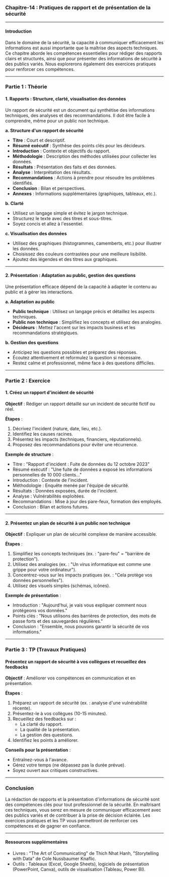 ### Chapitre-14 : Pratiques de rapport et de présentation de la sécurité

---

#### **Introduction**
Dans le domaine de la sécurité, la capacité à communiquer efficacement les informations est aussi importante que la maîtrise des aspects techniques. Ce chapitre aborde les compétences essentielles pour rédiger des rapports clairs et structurés, ainsi que pour présenter des informations de sécurité à des publics variés. Nous explorerons également des exercices pratiques pour renforcer ces compétences.

---

### **Partie 1 : Théorie**

#### **1. Rapports : Structure, clarté, visualisation des données**
Un rapport de sécurité est un document qui synthétise des informations techniques, des analyses et des recommandations. Il doit être facile à comprendre, même pour un public non technique.

**a. Structure d'un rapport de sécurité**
- **Titre** : Court et descriptif.
- **Résumé exécutif** : Synthèse des points clés pour les décideurs.
- **Introduction** : Contexte et objectifs du rapport.
- **Méthodologie** : Description des méthodes utilisées pour collecter les données.
- **Résultats** : Présentation des faits et des données.
- **Analyse** : Interprétation des résultats.
- **Recommandations** : Actions à prendre pour résoudre les problèmes identifiés.
- **Conclusion** : Bilan et perspectives.
- **Annexes** : Informations supplémentaires (graphiques, tableaux, etc.).

**b. Clarté**
- Utilisez un langage simple et évitez le jargon technique.
- Structurez le texte avec des titres et sous-titres.
- Soyez concis et allez à l'essentiel.

**c. Visualisation des données**
- Utilisez des graphiques (histogrammes, camemberts, etc.) pour illustrer les données.
- Choisissez des couleurs contrastées pour une meilleure lisibilité.
- Ajoutez des légendes et des titres aux graphiques.

---

#### **2. Présentation : Adaptation au public, gestion des questions**
Une présentation efficace dépend de la capacité à adapter le contenu au public et à gérer les interactions.

**a. Adaptation au public**
- **Public technique** : Utilisez un langage précis et détaillez les aspects techniques.
- **Public non technique** : Simplifiez les concepts et utilisez des analogies.
- **Décideurs** : Mettez l'accent sur les impacts business et les recommandations stratégiques.

**b. Gestion des questions**
- Anticipez les questions possibles et préparez des réponses.
- Écoutez attentivement et reformulez la question si nécessaire.
- Restez calme et professionnel, même face à des questions difficiles.

---

### **Partie 2 : Exercice**

#### **1. Créez un rapport d'incident de sécurité**
**Objectif** : Rédiger un rapport détaillé sur un incident de sécurité fictif ou réel.

**Étapes** :
1. Décrivez l'incident (nature, date, lieu, etc.).
2. Identifiez les causes racines.
3. Présentez les impacts (techniques, financiers, réputationnels).
4. Proposez des recommandations pour éviter une récurrence.

**Exemple de structure** :
- Titre : "Rapport d'incident : Fuite de données du 12 octobre 2023"
- Résumé exécutif : "Une fuite de données a exposé les informations personnelles de 10 000 clients..."
- Introduction : Contexte de l'incident.
- Méthodologie : Enquête menée par l'équipe de sécurité.
- Résultats : Données exposées, durée de l'incident.
- Analyse : Vulnérabilités exploitées.
- Recommandations : Mise à jour des pare-feux, formation des employés.
- Conclusion : Bilan et actions futures.

---

#### **2. Présentez un plan de sécurité à un public non technique**
**Objectif** : Expliquer un plan de sécurité complexe de manière accessible.

**Étapes** :
1. Simplifiez les concepts techniques (ex. : "pare-feu" = "barrière de protection").
2. Utilisez des analogies (ex. : "Un virus informatique est comme une grippe pour votre ordinateur").
3. Concentrez-vous sur les impacts pratiques (ex. : "Cela protège vos données personnelles").
4. Utilisez des visuels simples (schémas, icônes).

**Exemple de présentation** :
- Introduction : "Aujourd'hui, je vais vous expliquer comment nous protégeons vos données."
- Points clés : "Nous utilisons des barrières de protection, des mots de passe forts et des sauvegardes régulières."
- Conclusion : "Ensemble, nous pouvons garantir la sécurité de vos informations."

---

### **Partie 3 : TP (Travaux Pratiques)**

#### **Présentez un rapport de sécurité à vos collègues et recueillez des feedbacks**
**Objectif** : Améliorer vos compétences en communication et en présentation.

**Étapes** :
1. Préparez un rapport de sécurité (ex. : analyse d'une vulnérabilité récente).
2. Présentez-le à vos collègues (10-15 minutes).
3. Recueillez des feedbacks sur :
   - La clarté du rapport.
   - La qualité de la présentation.
   - La gestion des questions.
4. Identifiez les points à améliorer.

**Conseils pour la présentation** :
- Entraînez-vous à l'avance.
- Gérez votre temps (ne dépassez pas la durée prévue).
- Soyez ouvert aux critiques constructives.

---

### **Conclusion**
La rédaction de rapports et la présentation d'informations de sécurité sont des compétences clés pour tout professionnel de la sécurité. En maîtrisant ces techniques, vous serez en mesure de communiquer efficacement avec des publics variés et de contribuer à la prise de décision éclairée. Les exercices pratiques et les TP vous permettront de renforcer ces compétences et de gagner en confiance.

---

#### **Ressources supplémentaires**
- Livres : "The Art of Communicating" de Thich Nhat Hanh, "Storytelling with Data" de Cole Nussbaumer Knaflic.
- Outils : Tableaux (Excel, Google Sheets), logiciels de présentation (PowerPoint, Canva), outils de visualisation (Tableau, Power BI).

